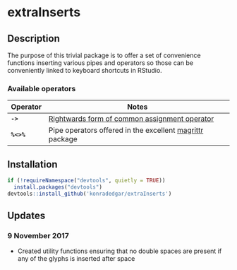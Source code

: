 extraInserts
================

Description
-----------

The purpose of this trivial package is to offer a set of convenience
functions inserting various pipes and operators so those can be
conveniently linked to keyboard shortcuts in RStudio.

### Available operators

| Operator   | Notes                                                                                                                                |
|------------|--------------------------------------------------------------------------------------------------------------------------------------|
| **`->`**   | [Rightwards form of common assignment operator](https://stat.ethz.ch/R-manual/R-devel/library/base/html/assignOps.html)              |
| **`%<>%`** | Pipe operators offered in the excellent [magrittr](https://cran.r-project.org/web/packages/magrittr/vignettes/magrittr.html) package |

Installation
------------

``` r
if (!requireNamespace("devtools", quietly = TRUE))
  install.packages("devtools")
devtools::install_github('konradedgar/extraInserts')
```

Updates
-------

### 9 November 2017

-   Created utility functions ensuring that no double spaces are present
    if any of the glyphs is inserted after space
